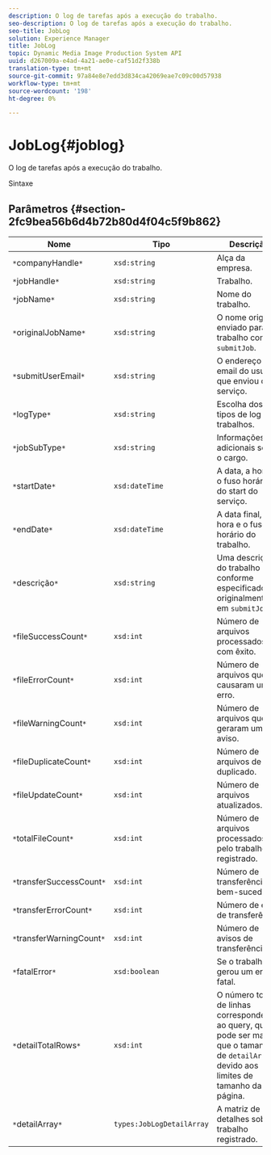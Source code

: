 ```yaml
---
description: O log de tarefas após a execução do trabalho.
seo-description: O log de tarefas após a execução do trabalho.
seo-title: JobLog
solution: Experience Manager
title: JobLog
topic: Dynamic Media Image Production System API
uuid: d267009a-e4ad-4a21-ae0e-caf51d2f338b
translation-type: tm+mt
source-git-commit: 97a84e8e7edd3d834ca42069eae7c09c00d57938
workflow-type: tm+mt
source-wordcount: '198'
ht-degree: 0%

---
```



# JobLog{#joblog}

O log de tarefas após a execução do trabalho.

Sintaxe

## Parâmetros {#section-2fc9bea56b6d4b72b80d4f04c5f9b862}

| Nome | Tipo | Descrição |
|---|---|---|
| `*`companyHandle`*` | `xsd:string` | Alça da empresa. |
| `*`jobHandle`*` | `xsd:string` | Trabalho. |
| `*`jobName`*` | `xsd:string` | Nome do trabalho. |
| `*`originalJobName`*` | `xsd:string` | O nome original enviado para o trabalho com `submitJob`. |
| `*`submitUserEmail`*` | `xsd:string` | O endereço de email do usuário que enviou o serviço. |
| `*`logType`*` | `xsd:string` | Escolha dos tipos de log de trabalhos. |
| `*`jobSubType`*` | `xsd:string` | Informações adicionais sobre o cargo. |
| `*`startDate`*` | `xsd:dateTime` | A data, a hora e o fuso horário do start do serviço. |
| `*`endDate`*` | `xsd:dateTime` | A data final, a hora e o fuso horário do trabalho. |
| `*`descrição`*` | `xsd:string` | Uma descrição do trabalho conforme especificado originalmente em `submitJob`. |
| `*`fileSuccessCount`*` | `xsd:int` | Número de arquivos processados com êxito. |
| `*`fileErrorCount`*` | `xsd:int` | Número de arquivos que causaram um erro. |
| `*`fileWarningCount`*` | `xsd:int` | Número de arquivos que geraram um aviso. |
| `*`fileDuplicateCount`*` | `xsd:int` | Número de arquivos de duplicado. |
| `*`fileUpdateCount`*` | `xsd:int` | Número de arquivos atualizados. |
| `*`totalFileCount`*` | `xsd:int` | Número de arquivos processados pelo trabalho registrado. |
| `*`transferSuccessCount`*` | `xsd:int` | Número de transferências bem-sucedidas. |
| `*`transferErrorCount`*` | `xsd:int` | Número de erros de transferência. |
| `*`transferWarningCount`*` | `xsd:int` | Número de avisos de transferência. |
| `*`fatalError`*` | `xsd:boolean` | Se o trabalho gerou um erro fatal. |
| `*`detailTotalRows`*` | `xsd:int` | O número total de linhas correspondentes ao query, que pode ser maior que o tamanho de `detailArray` devido aos limites de tamanho da página. |
| `*`detailArray`*` | `types:JobLogDetailArray` | A matriz de detalhes sobre o trabalho registrado. |


